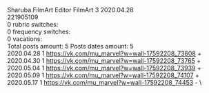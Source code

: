 Sharuba.FilmArt	Editor FilmArt 3 2020.04.28\
221905109\
0 rubric switches:\
0 frequency switches:\
0 vacations:\
Total posts amount: 5	Posts dates amount: 5\
2020.04.28 1 https://vk.com/mu_marvel?w=wall-17592208_73608 + \
2020.04.30 1 https://vk.com/mu_marvel?w=wall-17592208_73765 + \
2020.05.04 1 https://vk.com/mu_marvel?w=wall-17592208_73939 + \
2020.05.09 1 https://vk.com/mu_marvel?w=wall-17592208_74107 + \
2020.05.17 1 https://vk.com/mu_marvel?w=wall-17592208_74453 - \
